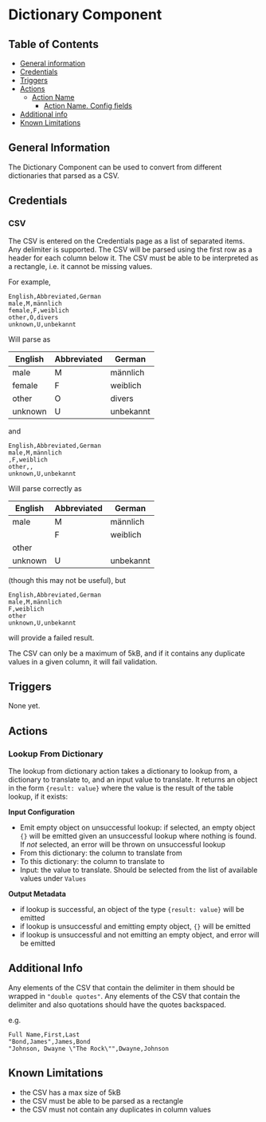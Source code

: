 # Dictionary Component
## Table of Contents
* [General information](#general-information)
* [Credentials](#credentials)
* [Triggers](#triggers)
* [Actions](#actions)
   * [Action Name](#action-name)
     * [Action Name. Config fields](#action-name-config-fields)
* [Additional info](#additional-info)
* [Known Limitations](#known-limitations)

## General Information
The Dictionary Component can be used to convert from different dictionaries that parsed as a CSV.

## Credentials
### CSV
The CSV is entered on the Credentials page as a list of separated items. Any delimiter is supported. The CSV will be parsed using the first row as a header for each column below it. The CSV must be able to be interpreted as a rectangle, i.e. it cannot be missing values.

For example,

```
English,Abbreviated,German
male,M,männlich
female,F,weiblich
other,O,divers
unknown,U,unbekannt
```

Will parse as

| English | Abbreviated | German    | 
|---------|-------------|-----------| 
| male    | M           | männlich  | 
| female  | F           | weiblich  | 
| other   | O           | divers    | 
| unknown | U           | unbekannt |

and

```
English,Abbreviated,German
male,M,männlich
,F,weiblich
other,,
unknown,U,unbekannt
```

Will parse correctly as

| English | Abbreviated | German    | 
|---------|-------------|-----------| 
| male    | M           | männlich  | 
|         | F           | weiblich  | 
| other   |             |           | 
| unknown | U           | unbekannt | 

(though this may not be useful), but

```
English,Abbreviated,German
male,M,männlich
F,weiblich
other
unknown,U,unbekannt
```
will provide a failed result.

The CSV can only be a maximum of 5kB, and if it contains any duplicate values in a given column, it will fail validation.

## Triggers
None yet.

## Actions
### Lookup From Dictionary
The lookup from dictionary action takes a dictionary to lookup from, a dictionary to translate to, and an input value to translate. It returns an object in the form `{result: value}` where the value is the result of the table lookup, if it exists:

**Input Configuration**
- Emit empty object on unsuccessful lookup: if selected, an empty object `{}` will be emitted given an unsuccessful lookup where nothing is found. If *not* selected, an error will be thrown on unsuccessful lookup
- From this dictionary: the column to translate from
- To this dictionary: the column to translate to
- Input: the value to translate. Should be selected from the list of available values under `Values`

**Output Metadata**
- if lookup is successful, an object of the type `{result: value}` will be emitted
- if lookup is unsuccessful and emitting empty object, `{}` will be emitted
- if lookup is unsuccessful and not emitting an empty object, and error will be emitted

## Additional Info
Any elements of the CSV that contain the delimiter in them should be wrapped in `"double quotes"`. Any elements of the CSV that contain the delimiter and also quotations should have the quotes backspaced.

e.g.
```
Full Name,First,Last
"Bond,James",James,Bond
"Johnson, Dwayne \"The Rock\"",Dwayne,Johnson
```

## Known Limitations
- the CSV has a max size of 5kB
- the CSV must be able to be parsed as a rectangle
- the CSV must not contain any duplicates in column values